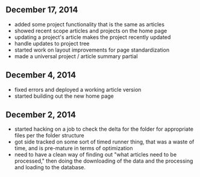 ## December 17, 2014
- added some project functionality that is the same as articles
- showed recent scope articles and projects on the home page
- updating a project's article makes the project recently updated
- handle updates to project tree
- started work on layout improvements for page standardization
- made a universal project / article summary partial

## December 4, 2014
- fixed errors and deployed a working article version
- started building out the new home page

## December 2, 2014
- started hacking on a job to check the delta for the folder for appropriate files per the folder structure
- got side tracked on some sort of timed runner thing, that was a waste of time, and is pre-mature in terms of optimization
- need to have a clean way of finding out "what articles need to be processed," then doing the downloading of the data and the processing and loading to the database.

